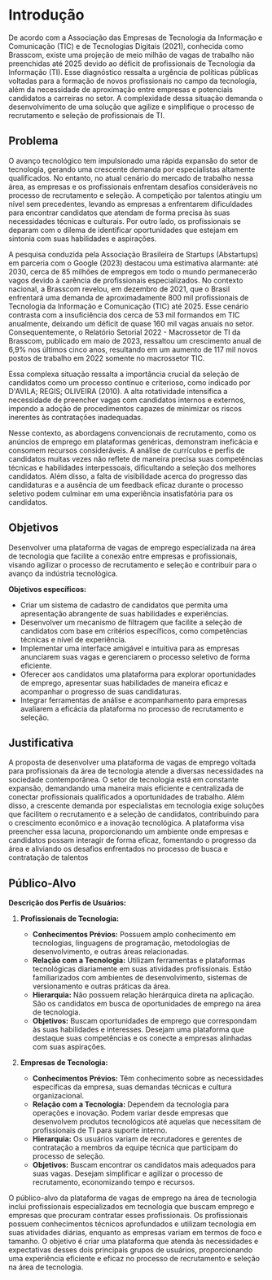 # Introdução
De acordo com a Associação das Empresas de Tecnologia da Informação e Comunicação (TIC) e de Tecnologias Digitais (2021), conhecida como Brasscom, existe uma projeção de meio milhão de vagas de trabalho não preenchidas até 2025 devido ao déficit de profissionais de Tecnologia da Informação (TI). Esse diagnóstico ressalta a urgência de políticas públicas voltadas para a formação de novos profissionais no campo da tecnologia, além da necessidade de aproximação entre empresas e potenciais candidatos a carreiras no setor. A complexidade dessa situação demanda o desenvolvimento de uma solução que agilize e simplifique o processo de recrutamento e seleção de profissionais de TI.

## Problema

O avanço tecnológico tem impulsionado uma rápida expansão do setor de tecnologia, gerando uma crescente demanda por especialistas altamente qualificados. No entanto, no atual cenário do mercado de trabalho nessa área, as empresas e os profissionais enfrentam desafios consideráveis no processo de recrutamento e seleção. A competição por talentos atingiu um nível sem precedentes, levando as empresas a enfrentarem dificuldades para encontrar candidatos que atendam de forma precisa às suas necessidades técnicas e culturais. Por outro lado, os profissionais se deparam com o dilema de identificar oportunidades que estejam em sintonia com suas habilidades e aspirações.

A pesquisa conduzida pela Associação Brasileira de Startups (Abstartups) em parceria com o Google (2023) destacou uma estimativa alarmante: até 2030, cerca de 85 milhões de empregos em todo o mundo permanecerão vagos devido à carência de profissionais especializados. No contexto nacional, a Brasscom revelou, em dezembro de 2021, que o Brasil enfrentará uma demanda de aproximadamente 800 mil profissionais de Tecnologia da Informação e Comunicação (TIC) até 2025. Esse cenário contrasta com a insuficiência dos cerca de 53 mil formandos em TIC anualmente, deixando um déficit de quase 160 mil vagas anuais no setor. Consequentemente, o Relatório Setorial 2022 - Macrossetor de TI da Brasscom, publicado em maio de 2023, ressaltou um crescimento anual de 6,9% nos últimos cinco anos, resultando em um aumento de 117 mil novos postos de trabalho em 2022 somente no macrossetor TIC.

Essa complexa situação ressalta a importância crucial da seleção de candidatos como um processo contínuo e criterioso, como indicado por D'AVILA; REGIS; OLIVEIRA (2010). A alta rotatividade intensifica a necessidade de preencher vagas com candidatos internos e externos, impondo a adoção de procedimentos capazes de minimizar os riscos inerentes às contratações inadequadas.

Nesse contexto, as abordagens convencionais de recrutamento, como os anúncios de emprego em plataformas genéricas, demonstram ineficácia e consomem recursos consideráveis. A análise de currículos e perfis de candidatos muitas vezes não reflete de maneira precisa suas competências técnicas e habilidades interpessoais, dificultando a seleção dos melhores candidatos. Além disso, a falta de visibilidade acerca do progresso das candidaturas e a ausência de um feedback eficaz durante o processo seletivo podem culminar em uma experiência insatisfatória para os candidatos.

## Objetivos

Desenvolver uma plataforma de vagas de emprego especializada na área de tecnologia que facilite a conexão entre empresas e profissionais, visando agilizar o processo de recrutamento e seleção e contribuir para o avanço da indústria tecnológica.

**Objetivos específicos:**
- Criar um sistema de cadastro de candidatos que permita uma apresentação abrangente de suas habilidades e experiências.
- Desenvolver um mecanismo de filtragem que facilite a seleção de candidatos com base em critérios específicos, como competências técnicas e nível de experiência.
- Implementar uma interface amigável e intuitiva para as empresas anunciarem suas vagas e gerenciarem o processo seletivo de forma eficiente.
- Oferecer aos candidatos uma plataforma para explorar oportunidades de emprego, apresentar suas habilidades de maneira eficaz e acompanhar o progresso de suas candidaturas.
- Integrar ferramentas de análise e acompanhamento para empresas avaliarem a eficácia da plataforma no processo de recrutamento e seleção.

## Justificativa

A proposta de desenvolver uma plataforma de vagas de emprego voltada para profissionais da área de tecnologia atende a diversas necessidades na sociedade contemporânea. O setor de tecnologia está em constante expansão, demandando uma maneira mais eficiente e centralizada de conectar profissionais qualificados a oportunidades de trabalho. Além disso, a crescente demanda por especialistas em tecnologia exige soluções que facilitem o recrutamento e a seleção de candidatos, contribuindo para o crescimento econômico e a inovação tecnológica. A plataforma visa preencher essa lacuna, proporcionando um ambiente onde empresas e candidatos possam interagir de forma eficaz, fomentando o progresso da área e aliviando os desafios enfrentados no processo de busca e contratação de talentos

## Público-Alvo

**Descrição dos Perfis de Usuários:**

1. **Profissionais de Tecnologia:**
   - **Conhecimentos Prévios:** Possuem amplo conhecimento em tecnologias, linguagens de programação, metodologias de desenvolvimento, e outras áreas relacionadas.
   - **Relação com a Tecnologia:** Utilizam ferramentas e plataformas tecnológicas diariamente em suas atividades profissionais. Estão familiarizados com ambientes de desenvolvimento, sistemas de versionamento e outras práticas da área.
   - **Hierarquia:** Não possuem relação hierárquica direta na aplicação. São os candidatos em busca de oportunidades de emprego na área de tecnologia.
   - **Objetivos:** Buscam oportunidades de emprego que correspondam às suas habilidades e interesses. Desejam uma plataforma que destaque suas competências e os conecte a empresas alinhadas com suas aspirações.

2. **Empresas de Tecnologia:**
   - **Conhecimentos Prévios:** Têm conhecimento sobre as necessidades específicas da empresa, suas demandas técnicas e cultura organizacional.
   - **Relação com a Tecnologia:** Dependem da tecnologia para operações e inovação. Podem variar desde empresas que desenvolvem produtos tecnológicos até aquelas que necessitam de profissionais de TI para suporte interno.
   - **Hierarquia:** Os usuários variam de recrutadores e gerentes de contratação a membros da equipe técnica que participam do processo de seleção.
   - **Objetivos:** Buscam encontrar os candidatos mais adequados para suas vagas. Desejam simplificar e agilizar o processo de recrutamento, economizando tempo e recursos.

O público-alvo da plataforma de vagas de emprego na área de tecnologia inclui profissionais especializados em tecnologia que buscam emprego e empresas que procuram contratar esses profissionais. Os profissionais possuem conhecimentos técnicos aprofundados e utilizam tecnologia em suas atividades diárias, enquanto as empresas variam em termos de foco e tamanho. O objetivo é criar uma plataforma que atenda às necessidades e expectativas desses dois principais grupos de usuários, proporcionando uma experiência eficiente e eficaz no processo de recrutamento e seleção na área de tecnologia.
